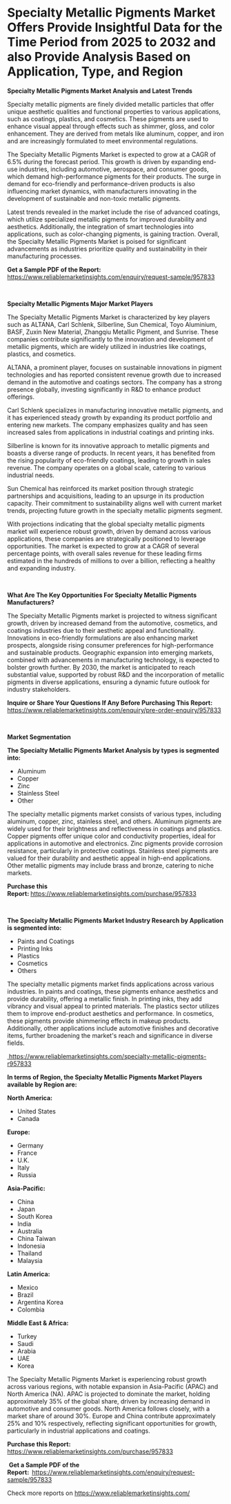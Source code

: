 <p><h1>Specialty Metallic Pigments Market Offers Provide Insightful Data for the Time Period from 2025 to 2032 and also Provide Analysis Based on Application, Type, and Region</h1></p><p><strong>Specialty Metallic Pigments Market Analysis and Latest Trends</strong></p>
<p><p>Specialty metallic pigments are finely divided metallic particles that offer unique aesthetic qualities and functional properties to various applications, such as coatings, plastics, and cosmetics. These pigments are used to enhance visual appeal through effects such as shimmer, gloss, and color enhancement. They are derived from metals like aluminum, copper, and iron and are increasingly formulated to meet environmental regulations.</p><p>The Specialty Metallic Pigments Market is expected to grow at a CAGR of 6.5% during the forecast period. This growth is driven by expanding end-use industries, including automotive, aerospace, and consumer goods, which demand high-performance pigments for their products. The surge in demand for eco-friendly and performance-driven products is also influencing market dynamics, with manufacturers innovating in the development of sustainable and non-toxic metallic pigments.</p><p>Latest trends revealed in the market include the rise of advanced coatings, which utilize specialized metallic pigments for improved durability and aesthetics. Additionally, the integration of smart technologies into applications, such as color-changing pigments, is gaining traction. Overall, the Specialty Metallic Pigments Market is poised for significant advancements as industries prioritize quality and sustainability in their manufacturing processes.</p></p>
<p><strong>Get a Sample PDF of the Report:&nbsp;</strong> <a href="https://www.reliablemarketinsights.com/enquiry/request-sample/957833?utm_campaign=3033&utm_medium=2&utm_source=Github&utm_content=ia&utm_term=31032025&utm_id=specialty-metallic-pigments">https://www.reliablemarketinsights.com/enquiry/request-sample/957833</a></p>
<p>&nbsp;</p>
<p><strong>Specialty Metallic Pigments Major Market Players</strong></p>
<p><p>The Specialty Metallic Pigments Market is characterized by key players such as ALTANA, Carl Schlenk, Silberline, Sun Chemical, Toyo Aluminium, BASF, Zuxin New Material, Zhangqiu Metallic Pigment, and Sunrise. These companies contribute significantly to the innovation and development of metallic pigments, which are widely utilized in industries like coatings, plastics, and cosmetics.</p><p>ALTANA, a prominent player, focuses on sustainable innovations in pigment technologies and has reported consistent revenue growth due to increased demand in the automotive and coatings sectors. The company has a strong presence globally, investing significantly in R&D to enhance product offerings.</p><p>Carl Schlenk specializes in manufacturing innovative metallic pigments, and it has experienced steady growth by expanding its product portfolio and entering new markets. The company emphasizes quality and has seen increased sales from applications in industrial coatings and printing inks.</p><p>Silberline is known for its innovative approach to metallic pigments and boasts a diverse range of products. In recent years, it has benefited from the rising popularity of eco-friendly coatings, leading to growth in sales revenue. The company operates on a global scale, catering to various industrial needs.</p><p>Sun Chemical has reinforced its market position through strategic partnerships and acquisitions, leading to an upsurge in its production capacity. Their commitment to sustainability aligns well with current market trends, projecting future growth in the specialty metallic pigments segment.</p><p>With projections indicating that the global specialty metallic pigments market will experience robust growth, driven by demand across various applications, these companies are strategically positioned to leverage opportunities. The market is expected to grow at a CAGR of several percentage points, with overall sales revenue for these leading firms estimated in the hundreds of millions to over a billion, reflecting a healthy and expanding industry.</p></p>
<p>&nbsp;</p>
<p><strong>What Are The Key Opportunities For Specialty Metallic Pigments Manufacturers?</strong></p>
<p><p>The Specialty Metallic Pigments market is projected to witness significant growth, driven by increased demand from the automotive, cosmetics, and coatings industries due to their aesthetic appeal and functionality. Innovations in eco-friendly formulations are also enhancing market prospects, alongside rising consumer preferences for high-performance and sustainable products. Geographic expansion into emerging markets, combined with advancements in manufacturing technology, is expected to bolster growth further. By 2030, the market is anticipated to reach substantial value, supported by robust R&D and the incorporation of metallic pigments in diverse applications, ensuring a dynamic future outlook for industry stakeholders.</p></p>
<p><strong>Inquire or Share Your Questions If Any Before Purchasing This Report:</strong> <a href="https://www.reliablemarketinsights.com/enquiry/pre-order-enquiry/957833?utm_campaign=3033&utm_medium=2&utm_source=Github&utm_content=ia&utm_term=31032025&utm_id=specialty-metallic-pigments">https://www.reliablemarketinsights.com/enquiry/pre-order-enquiry/957833</a></p>
<p>&nbsp;</p>
<p><strong>Market Segmentation</strong></p>
<p><strong>The Specialty Metallic Pigments Market Analysis by types is segmented into:</strong></p>
<p><ul><li>Aluminum</li><li>Copper</li><li>Zinc</li><li>Stainless Steel</li><li>Other</li></ul></p>
<p><p>The specialty metallic pigments market consists of various types, including aluminum, copper, zinc, stainless steel, and others. Aluminum pigments are widely used for their brightness and reflectiveness in coatings and plastics. Copper pigments offer unique color and conductivity properties, ideal for applications in automotive and electronics. Zinc pigments provide corrosion resistance, particularly in protective coatings. Stainless steel pigments are valued for their durability and aesthetic appeal in high-end applications. Other metallic pigments may include brass and bronze, catering to niche markets.</p></p>
<p><strong>Purchase this Report:&nbsp;</strong><a href="https://www.reliablemarketinsights.com/purchase/957833?utm_campaign=3033&utm_medium=2&utm_source=Github&utm_content=ia&utm_term=31032025&utm_id=specialty-metallic-pigments">https://www.reliablemarketinsights.com/purchase/957833</a></p>
<p>&nbsp;</p>
<p><strong>The Specialty Metallic Pigments Market Industry Research by Application is segmented into:</strong></p>
<p><ul><li>Paints and Coatings</li><li>Printing Inks</li><li>Plastics</li><li>Cosmetics</li><li>Others</li></ul></p>
<p><p>The specialty metallic pigments market finds applications across various industries. In paints and coatings, these pigments enhance aesthetics and provide durability, offering a metallic finish. In printing inks, they add vibrancy and visual appeal to printed materials. The plastics sector utilizes them to improve end-product aesthetics and performance. In cosmetics, these pigments provide shimmering effects in makeup products. Additionally, other applications include automotive finishes and decorative items, further broadening the market's reach and significance in diverse fields.</p></p>
<p><a href="https://www.reliablemarketinsights.com/specialty-metallic-pigments-r957833?utm_campaign=3033&utm_medium=2&utm_source=Github&utm_content=ia&utm_term=31032025&utm_id=specialty-metallic-pigments">&nbsp;https://www.reliablemarketinsights.com/specialty-metallic-pigments-r957833</a></p>
<p><strong>In terms of Region, the Specialty Metallic Pigments Market Players available by Region are:</strong></p>
<p>
    <p> <strong> North America: </strong>
        <ul>
            <li>United States</li>
            <li>Canada</li>
        </ul>
        </p> 
    <p> <strong> Europe: </strong>
        <ul>
            <li>Germany</li>
            <li>France</li>
            <li>U.K.</li>
            <li>Italy</li>
            <li>Russia</li>
        </ul>
        </p> 
    <p> <strong> Asia-Pacific: </strong>
        <ul>
            <li>China</li>
            <li>Japan</li>
            <li>South Korea</li>
            <li>India</li>
            <li>Australia</li>
            <li>China Taiwan</li>
            <li>Indonesia</li>
            <li>Thailand</li>
            <li>Malaysia</li>
        </ul>
        </p> 
    <p> <strong> Latin America: </strong>
        <ul>
            <li>Mexico</li>
            <li>Brazil</li>
            <li>Argentina Korea</li>
            <li>Colombia</li>
        </ul>
        </p> 
    <p> <strong> Middle East & Africa: </strong>
        <ul>
            <li>Turkey</li>
            <li>Saudi</li>
            <li>Arabia</li>
            <li>UAE</li>
            <li>Korea</li>
        </ul>
    </p>
    </p>
<p><p>The Specialty Metallic Pigments Market is experiencing robust growth across various regions, with notable expansion in Asia-Pacific (APAC) and North America (NA). APAC is projected to dominate the market, holding approximately 35% of the global share, driven by increasing demand in automotive and consumer goods. North America follows closely, with a market share of around 30%. Europe and China contribute approximately 25% and 10% respectively, reflecting significant opportunities for growth, particularly in industrial applications and coatings.</p></p>
<p><strong>Purchase this Report: </strong><a href="https://www.reliablemarketinsights.com/purchase/957833?utm_campaign=3033&utm_medium=2&utm_source=Github&utm_content=ia&utm_term=31032025&utm_id=specialty-metallic-pigments">https://www.reliablemarketinsights.com/purchase/957833</a></p>
<p>&nbsp;<strong>Get a Sample PDF of the Report:&nbsp;&nbsp;</strong><a href="https://www.reliablemarketinsights.com/enquiry/request-sample/957833?utm_campaign=3033&utm_medium=2&utm_source=Github&utm_content=ia&utm_term=31032025&utm_id=specialty-metallic-pigments">https://www.reliablemarketinsights.com/enquiry/request-sample/957833</a></p>
<p><strong></strong></p>
<p>Check more reports on <a href="https://www.reliablemarketinsights.com/?utm_campaign=3033&utm_medium=2&utm_source=Github&utm_content=ia&utm_term=31032025&utm_id=specialty-metallic-pigments">https://www.reliablemarketinsights.com/</a></p>